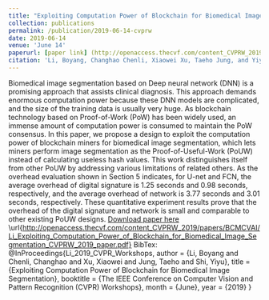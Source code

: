 ```yaml
---
title: "Exploiting Computation Power of Blockchain for Biomedical Image Segmentation"
collection: publications
permalink: /publication/2019-06-14-cvprw
date: 2019-06-14
venue: 'June 14'
paperurl: [paper link] (http://openaccess.thecvf.com/content_CVPRW_2019/papers/BCMCVAI/Li_Exploiting_Computation_Power_of_Blockchain_for_Biomedical_Image_Segmentation_CVPRW_2019_paper.pdf)
citation: 'Li, Boyang, Changhao Chenli, Xiaowei Xu, Taeho Jung, and Yiyu Shi. "Exploiting computation power of blockchain for biomedical image segmentation." In Proceedings of the IEEE Conference on Computer Vision and Pattern Recognition Workshops, pp. 0-0. 2019.'
---
```

Biomedical image segmentation based on Deep neural network (DNN) is a promising approach that assists clinical diagnosis. This approach demands enormous computation power because these DNN models are complicated, and the size of the training data is usually very huge. As blockchain technology based on Proof-of-Work (PoW) has been widely used, an immense amount of computation power is consumed to maintain the PoW consensus. In this paper, we propose a design to exploit the computation power of blockchain miners for biomedical image segmentation, which lets miners perform image segmentation as the Proof-of-Useful-Work (PoUW) instead of calculating useless hash values. This work distinguishes itself from other PoUW by addressing various limitations of related others. As the overhead evaluation shown in Section 5 indicates, for U-net and FCN, the average overhead of digital signature is 1.25 seconds and 0.98 seconds, respectively, and the average overhead of network is 3.77 seconds and 3.01 seconds, respectively. These quantitative experiment results prove that the overhead of the digital signature and network is small and comparable to other existing PoUW designs.
[Download paper here](http://openaccess.thecvf.com/content_CVPRW_2019/papers/BCMCVAI/Li_Exploiting_Computation_Power_of_Blockchain_for_Biomedical_Image_Segmentation_CVPRW_2019_paper.pdf)
\url{http://openaccess.thecvf.com/content_CVPRW_2019/papers/BCMCVAI/Li_Exploiting_Computation_Power_of_Blockchain_for_Biomedical_Image_Segmentation_CVPRW_2019_paper.pdf}
BibTex: 
@InProceedings{Li_2019_CVPR_Workshops,
author = {Li, Boyang and Chenli, Changhao and Xu, Xiaowei and Jung, Taeho and Shi, Yiyu},
title = {Exploiting Computation Power of Blockchain for Biomedical Image Segmentation},
booktitle = {The IEEE Conference on Computer Vision and Pattern Recognition (CVPR) Workshops},
month = {June},
year = {2019}
}
